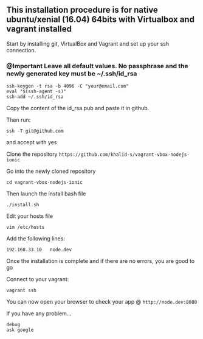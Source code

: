## This installation procedure is for native ubuntu/xenial (16.04) 64bits with Virtualbox and vagrant installed

Start by installing git, VirtualBox and Vagrant and set up your ssh connection.

### @Important Leave all default values. No passphrase and the newly generated key must be ~/.ssh/id_rsa

```
ssh-keygen -t rsa -b 4096 -C "your@email.com"
eval "$(ssh-agent -s)"
ssh-add ~/.ssh/id_rsa
```
Copy the content of the id_rsa.pub and paste it in github.

Then run:
```
ssh -T git@github.com
```
and accept with yes

Clone the repository `https://github.com/khalid-s/vagrant-vbox-nodejs-ionic`

Go into the newly cloned repository 

```
cd vagrant-vbox-nodejs-ionic
```

Then launch the install bash file 

```
./install.sh
```

Edit your hosts file
```
vim /etc/hosts
```
Add the following lines:
```
192.168.33.10   node.dev
```

Once the installation is complete and if there are no errors, you are good to go

Connect to your vagrant:
```
vagrant ssh
```

You can now open your browser to check your app @ `http://node.dev:8080`

If you have any problem...

```
debug
ask google
```
